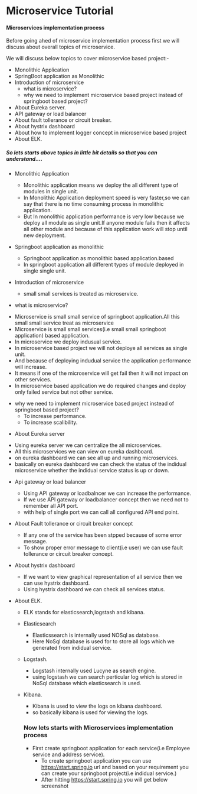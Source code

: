 # Microservice Tutorial

#### Microservices implementation process
Before going ahed of microservice implementation process first we will discuss about overall topics of microservice.


We will discuss below topics to cover microservice based project:-
+ Monolithic Application
+ SpringBoot application as Monolithic
+ Introduction of microservice
  * what is microservice?
  * why we need to implement microservice based project instead of springboot based project?
+ About Eureka server. 
+ API gateway or load balancer
+ About fault tollerance or circuit breaker.
+ About hystrix dashboard
+ About how to implement logger concept in microservice based project
+ About ELK.

##### So lets starts above topics in little bit details so that you can understand....
 + Monolithic Application
   * Monolithic application means we deploy the all different type of modules in single unit.
   * In Monolithic Application deployment speed is very faster,so we can say that there is no time consuming process in monolithic application.
   * But In monolithic application performance is very low because we deploy all module as single unit.If anyone module fails then it affects all other module and because of this application work will stop until new deployment.
   
 + Springboot application as monolithic
    * Springboot application as monolithic based application.based
    * In springboot application all different types of module deployed in single single unit.


 + Introduction of microservice
   * small small services is treated as microservice.
  - what is microservice?
   * Microservice is small small service of springboot application.All this small small service treat as microservice
   * Microservice is small small services(i.e small small springboot application) based application.
   * In microservice we deploy indusual service.
   * In microservice based project we will not deploye all services as single unit.
   * And because of deploying indudual service the application performance will increase.
   * It means if one of the microservice will get fail then it will not impact on other services.
   * In microservice based application we do required changes and deploy only failed service but not other service.

   - why we need to implement microservice based project instead of springboot based project?
     * To increase performance.
     * To increase scalibility.
     
 + About Eureka server
  * Using eureka server we can centralize the all microservices.
  * All this microservices we can view on eureka dashboard.
  * on eureka dashboard we can see all up and running microservices.
  * basically on eureka dashboard we can check the status of the indidual microservice whether the indidual service status is up or down.

   
 + Api gateway or load balancer
   * Using API gateway or loadbalncer we can increase the performance.
   * If we use API gateway or loadbalancer concept then we need not to remember all API port.
   * with help of single port we can call all configured API end point.

 + About Fault tollerance or circuit breaker concept
   * If any one of the service has been stpped because of some error message.
   * To show proper error message to client(i.e user) we can use fault tollerance or circuit breaker concept.

  + About hystrix dashboard
    * If we want to view graphical representation of all service then we can use hystrix dashboard.
    * Using hystrix dashboard we can check all services status.

 +  About ELK.
    * ELK stands for elasticsearch,logstash and kibana.
    - Elasticsearch
       * Elasticssearch is internally used NOSql as database.
       * Here NoSql database is used for to store all logs which we generated from indidual service.

    - Logstash.
      * Logstash internally used Lucyne as search engine.
      * using logstash we can search perticular log which is stored in NoSql database which elasticsearch is used.

    - Kibana.
      * Kibana is used to view the logs on kibana dashboard.
      * so basically kibana is used for viewing the logs.


      ### Now lets starts with  Microservices implementation process

       - First create springboot application for each service(i.e Employee service and address service).
          *  To create springboot application you can use https://start.spring.io url and based on your requirement you can create your springboot project(i.e indidual service.)
          *  After hitting https://start.spring.io you will get below screenshot
